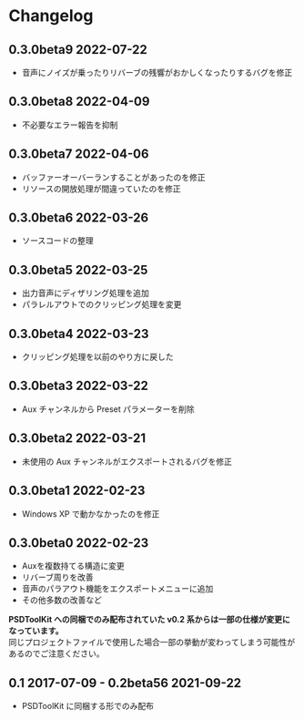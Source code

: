 # Changelog

## 0.3.0beta9 2022-07-22

- 音声にノイズが乗ったりリバーブの残響がおかしくなったりするバグを修正

## 0.3.0beta8 2022-04-09

- 不必要なエラー報告を抑制

## 0.3.0beta7 2022-04-06

- バッファーオーバーランすることがあったのを修正
- リソースの開放処理が間違っていたのを修正

## 0.3.0beta6 2022-03-26

- ソースコードの整理

## 0.3.0beta5 2022-03-25

- 出力音声にディザリング処理を追加
- パラレルアウトでのクリッピング処理を変更

## 0.3.0beta4 2022-03-23

- クリッピング処理を以前のやり方に戻した

## 0.3.0beta3 2022-03-22

- Aux チャンネルから Preset パラメーターを削除

## 0.3.0beta2 2022-03-21

- 未使用の Aux チャンネルがエクスポートされるバグを修正

## 0.3.0beta1 2022-02-23

- Windows XP で動かなかったのを修正

## 0.3.0beta0 2022-02-23

- Auxを複数持てる構造に変更
- リバーブ周りを改善
- 音声のパラアウト機能をエクスポートメニューに追加
- その他多数の改善など

**PSDToolKit への同梱でのみ配布されていた v0.2 系からは一部の仕様が変更になっています。**  
同じプロジェクトファイルで使用した場合一部の挙動が変わってしまう可能性があるのでご注意ください。

## 0.1 2017-07-09 - 0.2beta56 2021-09-22

- PSDToolKit に同梱する形でのみ配布
